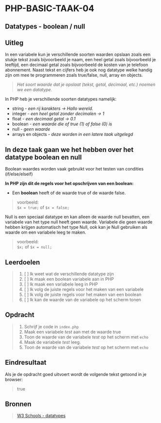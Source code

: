# PHP-BASIC-TAAK-04
## Datatypes - boolean / null
## Uitleg
In een variabele kun je verschillende soorten waarden opslaan zoals een stukje tekst zoals bijvoorbeeld je naam, een heel getal zoals bijvoorbeeld je leeftijd, een decimaal getal zoals bijvoorbeeld de kosten van je telefoon abonnement. Naast tekst en cijfers heb je ook nog datatype welke handig zijn om mee te programmeren zoals true/false, null, array en objects.
>
>_Het soort waarde dat je opslaat (tekst, getal, decimaal, etc.) noemen we een datatype._
>
In PHP heb je verschillende soorten datatypes namelijk:
* string - _een rij karakters -> Hallo wereld._
* integer - _een heel getal zonder decimalen -> 1_
* float - _een decimaal getal -> 0.1_
* boolean - _een waarde die of true (1) of false (0) is_
* null - _geen waarde_
* arrays en objects - _deze worden in een latere taak uitgelegd_

## In deze taak gaan we het hebben over het datatype boolean en null

Boolean waardes worden vaak gebruikt voor het testen van condities (if/else/elseif)

**In PHP zijn dit de regels voor het opschrijven van een boolean:**
* Een **boolean** heeft of de waarde true of de waarde false.
>voorbeeld:  
>`$x = true;` of `$x = false;`


Null is een speciaal datatype en kan alleen de waarde null bevatten, een variabele van het type null heeft geen waarde. Variabele die geen waarde hebben krijgen automatisch het type Null, ook kan je Null gebruiken als waarde om een variabele leeg te maken.
>voorbeeld:  
>`$x;` of `$x = null;`

## Leerdoelen
>1. [ ] Ik weet wat de verschillende datatype zijn
>2. [ ] Ik maak een boolean variabele aan in PHP
>3. [ ] Ik maak een variabele leeg in PHP
>4. [ ] Ik volg de juiste regels voor het maken van een variabele 
>5. [ ] Ik volg de juiste regels voor het maken van een boolean
>7. [ ] Ik kan de waarde van de variabele op het scherm tonen

## Opdracht

>1. Schrijf je code in `index.php`
>2. Maak een variabele _test_ aan met de waarde true
>3. Toon de waarde van de variabele _test_ op het scherm met `echo`
>4. Maak de variabele _test_ leeg.
>5. Toon de waarde van de variabele _test_ op het scherm met `echo`

## Eindresultaat
Als je de opdracht goed uitvoert wordt de volgende tekst getoond in je browser: 
>true  
>

## Bronnen
>[W3 Schools - datatypes](https://www.w3schools.com/PHP/php_datatypes.asp)